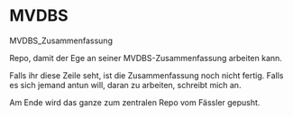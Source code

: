 MVDBS
=====

MVDBS_Zusammenfassung

Repo, damit der Ege an seiner MVDBS-Zusammenfassung arbeiten kann.

Falls ihr diese Zeile seht, ist die Zusammenfassung noch nicht fertig.
Falls es sich jemand antun will, daran zu arbeiten, schreibt mich an.

Am Ende wird das ganze zum zentralen Repo vom Fässler gepusht.

